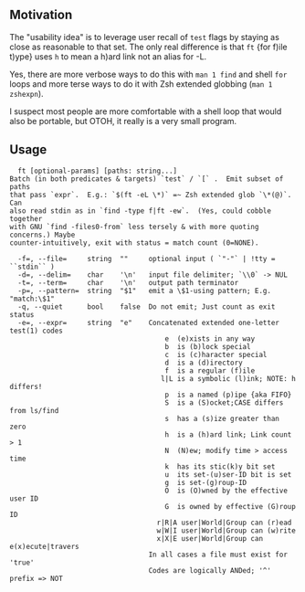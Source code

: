 Motivation
----------

The "usability idea" is to leverage user recall of `test` flags by staying as
close as reasonable to that set.  The only real difference is that `ft` {for
f)ile t)ype} uses `h` to mean a h)ard link not an alias for -L.

Yes, there are more verbose ways to do this with `man 1 find` and shell `for`
loops and more terse ways to do it with Zsh extended globbing (`man 1 zshexpn`).

I suspect most people are more comfortable with a shell loop that would also be
portable, but OTOH, it really is a very small program.

Usage
-----
```
  ft [optional-params] [paths: string...]
Batch (in both predicates & targets) `test` / `[` .  Emit subset of paths
that pass `expr`.  E.g.: `$(ft -eL \*)` =~ Zsh extended glob `\*(@)`.  Can
also read stdin as in `find -type f|ft -ew`.  (Yes, could cobble together
with GNU `find -files0-from` less tersely & with more quoting concerns.) Maybe
counter-intuitively, exit with status = match count (0=NONE).

  -f=, --file=     string  ""     optional input ( `"-"` | !tty = ``stdin`` )
  -d=, --delim=    char    '\n'   input file delimiter; `\\0` -> NUL
  -t=, --term=     char    '\n'   output path terminator
  -p=, --pattern=  string  "$1"   emit a \$1-using pattern; E.g. "match:\$1"
  -q, --quiet      bool    false  Do not emit; Just count as exit status
  -e=, --expr=     string  "e"    Concatenated extended one-letter test(1) codes
                                      e  (e)xists in any way
                                      b  is (b)lock special
                                      c  is (c)haracter special
                                      d  is a (d)irectory
                                      f  is a regular (f)ile
                                     l|L is a symbolic (l)ink; NOTE: h differs!
                                      p  is a named (p)ipe {aka FIFO}
                                      S  is a (S)ocket;CASE differs from ls/find
                                      s  has a (s)ize greater than zero
                                      h  is a (h)ard link; Link count > 1
                                      N  (N)ew; modify time > access time
                                      k  has its stic(k)y bit set
                                      u  its set-(u)ser-ID bit is set
                                      g  is set-(g)roup-ID
                                      O  is (O)wned by the effective user ID
                                      G  is owned by effective (G)roup ID
                                    r|R|A user|World|Group can (r)ead
                                    w|W|I user|World|Group can (w)rite
                                    x|X|E user|World|Group can e(x)ecute|travers
                                  In all cases a file must exist for 'true'
                                  Codes are logically ANDed; '^' prefix => NOT
```
